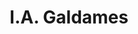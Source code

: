 ---
layout: autor
title: I.A. Galdames
posicion: 
generosAutor: Ciencia Ficción
selloAutor:
paisAutor: Chile
selloAutor: Kaneda

imagenAutor:
---